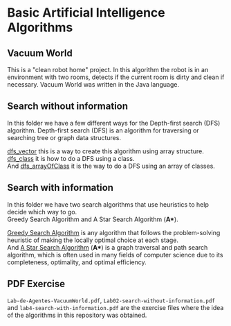 # Basic Artificial Intelligence Algorithms

## Vacuum World
<p>
    This is a "clean robot home" project. In this algorithm the robot is in an environment with two rooms, detects if the current room is dirty and clean if necessary. Vacuum World was written in the Java language.
</p>

## Search without information
<p>
    In this folder we have a few different ways for the Depth-first search (DFS) algorithm. Depth-first search (DFS) is an algorithm for traversing or searching tree or graph data structures. 
</p>
    <a href="search-without-information/dfs_vector.cpp">dfs_vector</a> this is a way to create this algorithm using array structure.<br />
    <a href="search-without-information/dfs_class.cpp">dfs_class</a> it is how to do a DFS using a class.<br />
    And <a href="search-without-information/dfs_arrayOfClass.cpp">dfs_arrayOfClass</a> it is the way to do a DFS using an array of classes.

## Search with information
<p>
    In this folder we have two search algorithms that use heuristics to help decide which way to go. <br />
    Greedy Search Algorithm and A Star Search Algorithm (<b>A*</b>).
</p>
    <a href="search-with-information/greedySearch.cpp">Greedy Search Algorithm</a> is any algorithm that follows the problem-solving heuristic of making the locally optimal choice at each stage.<br />
    And <a href="search-with-information/aStar.cpp">A Star Search Algorithm</a> (<b>A*</b>) is a graph traversal and path search algorithm, which is often used in many fields of computer science due to its completeness, optimality, and optimal efficiency.

## PDF Exercise

`Lab-de-Agentes-VacuumWorld.pdf`, `Lab02-search-without-information.pdf` and `lab4-search-with-information.pdf` are the exercise files where the idea of ​​the algorithms in this repository was obtained.
    